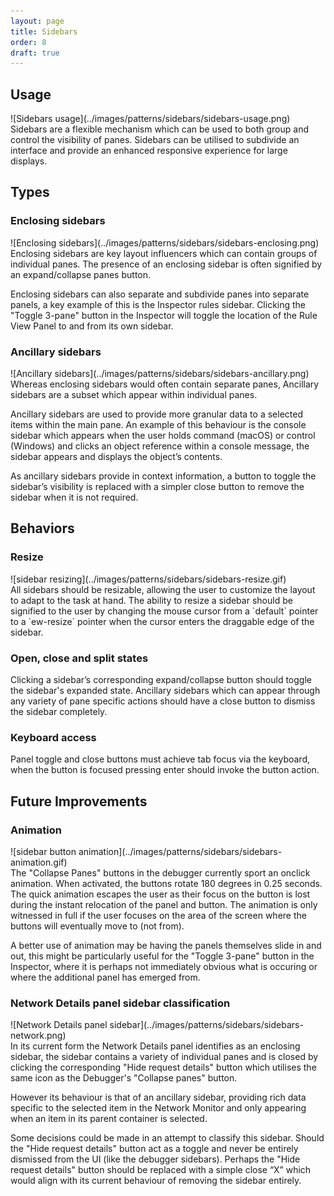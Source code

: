 ```yaml
---
layout: page
title: Sidebars
order: 8
draft: true
---
```



## Usage

<div class="grid-2" markdown="1">
![Sidebars usage](../images/patterns/sidebars/sidebars-usage.png)

<div markdown="1">
Sidebars are a flexible mechanism which can be used to both group and control the visibility of panes. Sidebars can be utilised to subdivide an interface and provide an enhanced responsive experience for large displays.
</div>
</div>


## Types

### Enclosing sidebars

<div class="grid-2" markdown="1">
![Enclosing sidebars](../images/patterns/sidebars/sidebars-enclosing.png)

<div markdown="1">
Enclosing sidebars are key layout influencers which can contain groups of individual panes.
The presence of an enclosing sidebar is often signified by an expand/collapse panes button.

Enclosing sidebars can also separate and subdivide panes into separate panels, a key example of this is the Inspector rules sidebar. Clicking the "Toggle 3-pane" button in the Inspector will toggle the location of the Rule View Panel to and from its own sidebar.
</div>
</div>

### Ancillary sidebars

<div class="grid-2" markdown="1">
![Ancillary sidebars](../images/patterns/sidebars/sidebars-ancillary.png)

<div markdown="1">
Whereas enclosing sidebars would often contain separate panes, Ancillary sidebars are a subset which appear within individual panes.

Ancillary sidebars are used to provide more granular data to a selected items within the main pane. An example of this behaviour is the console sidebar which appears when the user holds command (macOS) or control (Windows)  and clicks an object reference within a console message, the sidebar appears and displays the object’s contents.
</div>
</div>

As ancillary sidebars provide in context information, a button to toggle the sidebar’s visibility is replaced with a simpler close button to remove the sidebar when it is not required.


## Behaviors


### Resize

<div class="grid-2" markdown="1">
![sidebar resizing](../images/patterns/sidebars/sidebars-resize.gif)

<div markdown="1">
All sidebars should be resizable, allowing the user to customize the layout to adapt to the task at hand. The ability to resize a sidebar should be signified to the user by changing the mouse cursor from a `default` pointer to a `ew-resize` pointer when the cursor enters the draggable edge of the sidebar. 
</div>
</div>

### Open, close and split states

Clicking a sidebar’s corresponding expand/collapse button should toggle the sidebar's expanded state.
Ancillary sidebars which can appear through any variety of pane specific actions should have a close button to dismiss the sidebar completely.

### Keyboard access

Panel toggle and close buttons must achieve tab focus via the keyboard, when the button is focused pressing enter should invoke the button action.


## Future Improvements

### Animation

<div class="grid-2" markdown="1">
![sidebar button animation](../images/patterns/sidebars/sidebars-animation.gif)

<div markdown="1">
The "Collapse Panes" buttons in the debugger currently sport an onclick animation. When activated, the buttons rotate 180 degrees in 0.25 seconds. The quick animation escapes the user as their focus on the button is lost during the instant relocation of the panel and button. The animation is only witnessed in full if the user focuses on the area of the screen where the buttons will eventually move to (not from).
</div>
</div>

A better use of animation may be having the panels themselves slide in and out, this might be particularly useful for the "Toggle 3-pane" button in the Inspector, where it is perhaps not immediately obvious what is occuring or where the additional panel has emerged from.

### Network Details panel sidebar classification

<div class="grid-2" markdown="1">
![Network Details panel sidebar](../images/patterns/sidebars/sidebars-network.png)

<div markdown="1">
In its current form the Network Details panel identifies as an enclosing sidebar, the sidebar contains a variety of individual panes and is closed by clicking the corresponding "Hide request details" button which utilises the same icon as the Debugger's "Collapse panes" button.

However its behaviour is that of an ancillary sidebar, providing rich data specific to the selected item in the Network Monitor and only appearing when an item in its parent container is selected.
</div>
</div>


Some decisions could be made in an attempt to classify this sidebar. Should the "Hide request details" button act as a toggle and never be entirely dismissed from the UI (like the debugger sidebars). Perhaps the "Hide request details" button should be replaced with a simple close “X” which would align with its current behaviour of removing the sidebar entirely.


